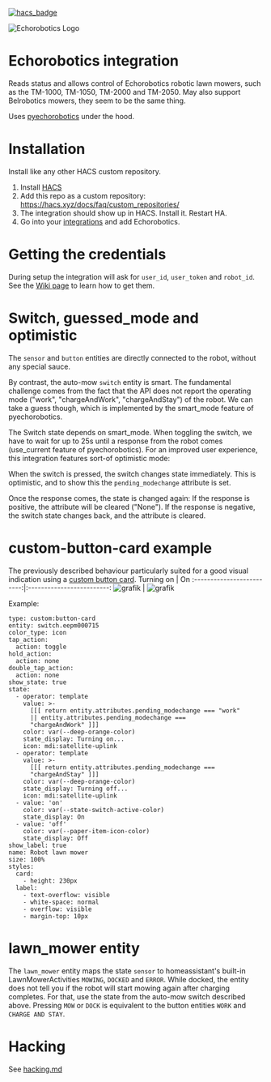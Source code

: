 [![hacs_badge](https://img.shields.io/badge/HACS-Custom-41BDF5.svg?style=for-the-badge)](https://github.com/hacs/integration)

<picture>
  <source media="(prefers-color-scheme: dark)" srcset="https://brands.home-assistant.io/_/echorobotics/dark_logo@2x.png">
  <img alt="Echorobotics Logo" src="https://brands.home-assistant.io/_/echorobotics/logo@2x.png">
</picture>

Echorobotics integration
========================

Reads status and allows control of Echorobotics robotic lawn mowers, such as the TM-1000, TM-1050, TM-2000 and TM-2050.
May also support Belrobotics mowers, they seem to be the same thing.

Uses [pyechorobotics](https://github.com/functionpointer/pyechorobotics) under the hood.

Installation
============

Install like any other HACS custom repository.
1. Install [HACS](https://hacs.xyz/)
2. Add this repo as a custom repository: https://hacs.xyz/docs/faq/custom_repositories/
3. The integration should show up in HACS. Install it. Restart HA.
4. Go into your [integrations](https://my.home-assistant.io/redirect/integrations/) and add Echorobotics.

Getting the credentials
=======================

During setup the integration will ask for `user_id`, `user_token` and `robot_id`.
See the [Wiki page](https://github.com/functionpointer/home-assistant-echorobotics-integration/wiki/Getting-login-credentials) to learn how to get them.

Switch, guessed_mode and optimistic
===================================

The ``sensor`` and ``button`` entities are directly connected to the robot, without any special sauce.

By contrast, the auto-mow ``switch`` entity is smart.
The fundamental challenge comes from the fact that the API does not report the operating mode ("work", "chargeAndWork", "chargeAndStay") of the robot.
We can take a guess though, which is implemented by the smart_mode feature of pyechorobotics.

The Switch state depends on smart_mode. When toggling the switch, we have to wait for up to 25s until a response from the robot comes (use_current feature of pyechorobotics).
For an improved user experience, this integration features sort-of optimistic mode:

When the switch is pressed, the switch changes state immediately.
This is optimistic, and to show this the ``pending_modechange`` attribute is set.

Once the response comes, the state is changed again:
If the response is positive, the attribute will be cleared ("None").
If the response is negative, the switch state changes back, and the attribute is cleared.

custom-button-card example
==========================

The previously described behaviour particularly suited for a good visual indication using a [custom button card](https://github.com/custom-cards/button-card).
Turning on             |  On
:-------------------------:|:-------------------------:
![grafik](https://github.com/functionpointer/home-assistant-echorobotics-integration/assets/9073578/acae9a8f-8809-43b1-95c4-51a756423e02)  |  ![grafik](https://github.com/functionpointer/home-assistant-echorobotics-integration/assets/9073578/de8388b1-cdf3-4d33-a891-b2f2b991ea14)




Example:
````
type: custom:button-card
entity: switch.eepm000715
color_type: icon
tap_action:
  action: toggle
hold_action:
  action: none
double_tap_action:
  action: none
show_state: true
state:
  - operator: template
    value: >-
      [[[ return entity.attributes.pending_modechange === "work"
      || entity.attributes.pending_modechange ===
      "chargeAndWork" ]]]
    color: var(--deep-orange-color)
    state_display: Turning on...
    icon: mdi:satellite-uplink
  - operator: template
    value: >-
      [[[ return entity.attributes.pending_modechange ===
      "chargeAndStay" ]]]
    color: var(--deep-orange-color)
    state_display: Turning off...
    icon: mdi:satellite-uplink
  - value: 'on'
    color: var(--state-switch-active-color)
    state_display: On
  - value: 'off'
    color: var(--paper-item-icon-color)
    state_display: Off
show_label: true
name: Robot lawn mower
size: 100%
styles:
  card:
    - height: 230px
  label:
    - text-overflow: visible
    - white-space: normal
    - overflow: visible
    - margin-top: 10px
````

lawn_mower entity
=================

The ``lawn_mower`` entity maps the state ``sensor`` to homeassistant's built-in LawnMowerActivities ``MOWING``, ``DOCKED`` and ``ERROR``.
While docked, the entity does not tell you if the robot will start mowing again after charging completes.
For that, use the state from the auto-mow switch described above.
Pressing ``MOW`` or ``DOCK`` is equivalent to the button entities ``WORK`` and ``CHARGE AND STAY``.

Hacking
=======

See [hacking.md](hacking.md)
